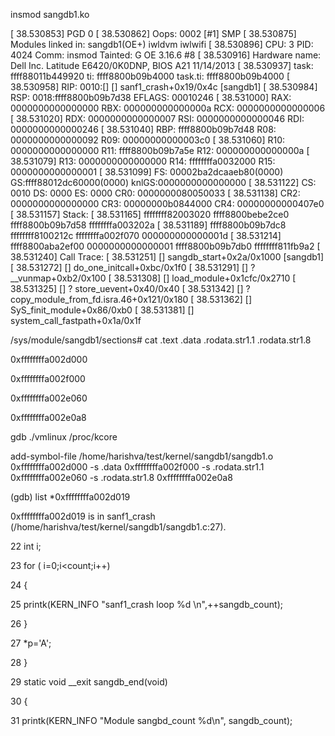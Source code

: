 insmod sangdb1.ko

[   38.530853] PGD 0 
[   38.530862] Oops: 0002 [#1] SMP 
[   38.530875] Modules linked in: sangdb1(OE+) iwldvm iwlwifi
[   38.530896] CPU: 3 PID: 4024 Comm: insmod Tainted: G           OE 3.16.6 #8
[   38.530916] Hardware name: Dell Inc. Latitude E6420/0K0DNP, BIOS A21 11/14/2013
[   38.530937] task: ffff88011b449920 ti: ffff8800b09b4000 task.ti: ffff8800b09b4000
[   38.530958] RIP: 0010:[<ffffffffa002d019>]  [<ffffffffa002d019>] sanf1_crash+0x19/0x4c [sangdb1]
[   38.530984] RSP: 0018:ffff8800b09b7d38  EFLAGS: 00010246
[   38.531000] RAX: 0000000000000000 RBX: 000000000000000a RCX: 0000000000000006
[   38.531020] RDX: 0000000000000007 RSI: 0000000000000046 RDI: 0000000000000246
[   38.531040] RBP: ffff8800b09b7d48 R08: 0000000000000092 R09: 00000000000003c0
[   38.531060] R10: 0000000000000000 R11: ffff8800b09b7a5e R12: 000000000000000a
[   38.531079] R13: 0000000000000000 R14: ffffffffa0032000 R15: 0000000000000001
[   38.531099] FS:  00002ba2dcaaeb80(0000) GS:ffff88012dc60000(0000) knlGS:0000000000000000
[   38.531122] CS:  0010 DS: 0000 ES: 0000 CR0: 0000000080050033
[   38.531138] CR2: 0000000000000000 CR3: 00000000b0844000 CR4: 00000000000407e0
[   38.531157] Stack:
[   38.531165]  ffffffff82003020 ffff8800bebe2ce0 ffff8800b09b7d58 ffffffffa003202a
[   38.531189]  ffff8800b09b7dc8 ffffffff8100212c ffffffffa002f070 000000000000001d
[   38.531214]  ffff8800aba2ef00 0000000000000001 ffff8800b09b7db0 ffffffff811fb9a2
[   38.531240] Call Trace:
[   38.531251]  [<ffffffffa003202a>] sangdb_start+0x2a/0x1000 [sangdb1]
[   38.531272]  [<ffffffff8100212c>] do_one_initcall+0xbc/0x1f0
[   38.531291]  [<ffffffff811fb9a2>] ? __vunmap+0xb2/0x100
[   38.531308]  [<ffffffff8114dd2c>] load_module+0x1cfc/0x2710
[   38.531325]  [<ffffffff81149c90>] ? store_uevent+0x40/0x40
[   38.531342]  [<ffffffff8114a871>] ? copy_module_from_fd.isra.46+0x121/0x180
[   38.531362]  [<ffffffff8114e8b6>] SyS_finit_module+0x86/0xb0
[   38.531381]  [<ffffffff81add66d>] system_call_fastpath+0x1a/0x1f


/sys/module/sangdb1/sections# cat .text .data .rodata.str1.1 .rodata.str1.8

0xffffffffa002d000

0xffffffffa002f000

0xffffffffa002e060

0xffffffffa002e0a8

gdb ./vmlinux /proc/kcore

add-symbol-file /home/harishva/test/kernel/sangdb1/sangdb1.o 0xffffffffa002d000 -s .data 0xffffffffa002f000 -s .rodata.str1.1 0xffffffffa002e060 -s .rodata.str1.8 0xffffffffa002e0a8

(gdb) list *0xffffffffa002d019

0xffffffffa002d019 is in sanf1_crash (/home/harishva/test/kernel/sangdb1/sangdb1.c:27).

22		int i;

23		for ( i=0;i<count;i++)

24		{

25			printk(KERN_INFO "sanf1_crash loop %d \n",++sangdb_count);

26		}

27		*p='A';

28	}

29	static void __exit sangdb_end(void)

30	{

31		printk(KERN_INFO "Module sangbd_count %d\n", sangdb_count);



